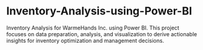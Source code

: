 # Inventory-Analysis-using-Power-BI
Inventory Analysis for WarmeHands Inc. using Power BI. This project focuses on data preparation, analysis, and visualization to derive actionable insights for inventory optimization and management decisions.
